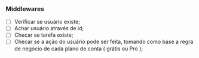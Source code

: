 ### Middlewares

- [ ] Verificar se usuário existe;
- [ ] Achar usuário através de id;
- [ ] Checar se tarefa existe;
- [ ] Checar se a ação do usuário pode ser feita, tomando como base a regra de negócio de cada plano de conta ( grátis ou Pro );

